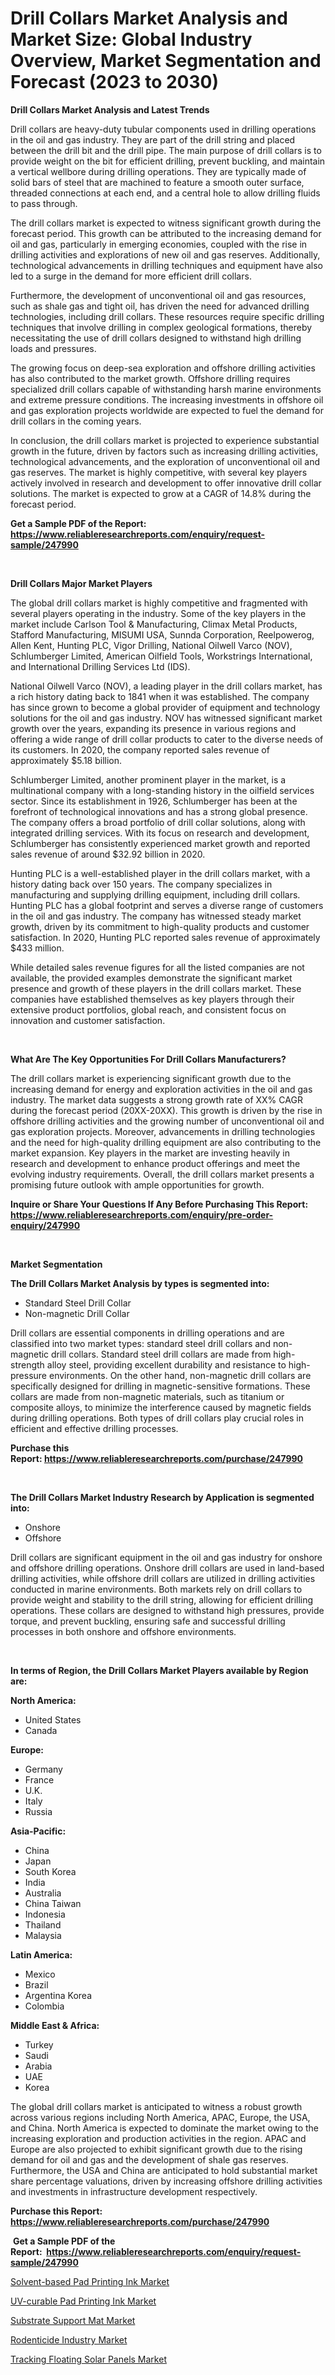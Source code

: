 <p><h1>Drill Collars Market Analysis and Market Size: Global Industry Overview, Market Segmentation and Forecast (2023 to 2030)</h1></p><p><strong>Drill Collars Market Analysis and Latest Trends</strong></p>
<p><p>Drill collars are heavy-duty tubular components used in drilling operations in the oil and gas industry. They are part of the drill string and placed between the drill bit and the drill pipe. The main purpose of drill collars is to provide weight on the bit for efficient drilling, prevent buckling, and maintain a vertical wellbore during drilling operations. They are typically made of solid bars of steel that are machined to feature a smooth outer surface, threaded connections at each end, and a central hole to allow drilling fluids to pass through.</p><p>The drill collars market is expected to witness significant growth during the forecast period. This growth can be attributed to the increasing demand for oil and gas, particularly in emerging economies, coupled with the rise in drilling activities and explorations of new oil and gas reserves. Additionally, technological advancements in drilling techniques and equipment have also led to a surge in the demand for more efficient drill collars.</p><p>Furthermore, the development of unconventional oil and gas resources, such as shale gas and tight oil, has driven the need for advanced drilling technologies, including drill collars. These resources require specific drilling techniques that involve drilling in complex geological formations, thereby necessitating the use of drill collars designed to withstand high drilling loads and pressures.</p><p>The growing focus on deep-sea exploration and offshore drilling activities has also contributed to the market growth. Offshore drilling requires specialized drill collars capable of withstanding harsh marine environments and extreme pressure conditions. The increasing investments in offshore oil and gas exploration projects worldwide are expected to fuel the demand for drill collars in the coming years.</p><p>In conclusion, the drill collars market is projected to experience substantial growth in the future, driven by factors such as increasing drilling activities, technological advancements, and the exploration of unconventional oil and gas reserves. The market is highly competitive, with several key players actively involved in research and development to offer innovative drill collar solutions. The market is expected to grow at a CAGR of 14.8% during the forecast period.</p></p>
<p><strong>Get a Sample PDF of the Report:&nbsp; <a href="https://www.reliableresearchreports.com/enquiry/request-sample/247990">https://www.reliableresearchreports.com/enquiry/request-sample/247990</a></strong></p>
<p>&nbsp;</p>
<p><strong>Drill Collars Major Market Players</strong></p>
<p><p>The global drill collars market is highly competitive and fragmented with several players operating in the industry. Some of the key players in the market include Carlson Tool & Manufacturing, Climax Metal Products, Stafford Manufacturing, MISUMI USA, Sunnda Corporation, Reelpowerog, Allen Kent, Hunting PLC, Vigor Drilling, National Oilwell Varco (NOV), Schlumberger Limited, American Oilfield Tools, Workstrings International, and International Drilling Services Ltd (IDS).</p><p>National Oilwell Varco (NOV), a leading player in the drill collars market, has a rich history dating back to 1841 when it was established. The company has since grown to become a global provider of equipment and technology solutions for the oil and gas industry. NOV has witnessed significant market growth over the years, expanding its presence in various regions and offering a wide range of drill collar products to cater to the diverse needs of its customers. In 2020, the company reported sales revenue of approximately $5.18 billion.</p><p>Schlumberger Limited, another prominent player in the market, is a multinational company with a long-standing history in the oilfield services sector. Since its establishment in 1926, Schlumberger has been at the forefront of technological innovations and has a strong global presence. The company offers a broad portfolio of drill collar solutions, along with integrated drilling services. With its focus on research and development, Schlumberger has consistently experienced market growth and reported sales revenue of around $32.92 billion in 2020.</p><p>Hunting PLC is a well-established player in the drill collars market, with a history dating back over 150 years. The company specializes in manufacturing and supplying drilling equipment, including drill collars. Hunting PLC has a global footprint and serves a diverse range of customers in the oil and gas industry. The company has witnessed steady market growth, driven by its commitment to high-quality products and customer satisfaction. In 2020, Hunting PLC reported sales revenue of approximately $433 million.</p><p>While detailed sales revenue figures for all the listed companies are not available, the provided examples demonstrate the significant market presence and growth of these players in the drill collars market. These companies have established themselves as key players through their extensive product portfolios, global reach, and consistent focus on innovation and customer satisfaction.</p></p>
<p>&nbsp;</p>
<p><strong>What Are The Key Opportunities For Drill Collars Manufacturers?</strong></p>
<p><p>The drill collars market is experiencing significant growth due to the increasing demand for energy and exploration activities in the oil and gas industry. The market data suggests a strong growth rate of XX% CAGR during the forecast period (20XX-20XX). This growth is driven by the rise in offshore drilling activities and the growing number of unconventional oil and gas exploration projects. Moreover, advancements in drilling technologies and the need for high-quality drilling equipment are also contributing to the market expansion. Key players in the market are investing heavily in research and development to enhance product offerings and meet the evolving industry requirements. Overall, the drill collars market presents a promising future outlook with ample opportunities for growth.</p></p>
<p><strong>Inquire or Share Your Questions If Any Before Purchasing This Report: <a href="https://www.reliableresearchreports.com/enquiry/pre-order-enquiry/247990">https://www.reliableresearchreports.com/enquiry/pre-order-enquiry/247990</a></strong></p>
<p>&nbsp;</p>
<p><strong>Market Segmentation</strong></p>
<p><strong>The Drill Collars Market Analysis by types is segmented into:</strong></p>
<p><ul><li>Standard Steel Drill Collar</li><li>Non-magnetic Drill Collar</li></ul></p>
<p><p>Drill collars are essential components in drilling operations and are classified into two market types: standard steel drill collars and non-magnetic drill collars. Standard steel drill collars are made from high-strength alloy steel, providing excellent durability and resistance to high-pressure environments. On the other hand, non-magnetic drill collars are specifically designed for drilling in magnetic-sensitive formations. These collars are made from non-magnetic materials, such as titanium or composite alloys, to minimize the interference caused by magnetic fields during drilling operations. Both types of drill collars play crucial roles in efficient and effective drilling processes.</p></p>
<p><strong>Purchase this Report:&nbsp;<a href="https://www.reliableresearchreports.com/purchase/247990">https://www.reliableresearchreports.com/purchase/247990</a></strong></p>
<p>&nbsp;</p>
<p><strong>The Drill Collars Market Industry Research by Application is segmented into:</strong></p>
<p><ul><li>Onshore</li><li>Offshore</li></ul></p>
<p><p>Drill collars are significant equipment in the oil and gas industry for onshore and offshore drilling operations. Onshore drill collars are used in land-based drilling activities, while offshore drill collars are utilized in drilling activities conducted in marine environments. Both markets rely on drill collars to provide weight and stability to the drill string, allowing for efficient drilling operations. These collars are designed to withstand high pressures, provide torque, and prevent buckling, ensuring safe and successful drilling processes in both onshore and offshore environments.</p></p>
<p>&nbsp;</p>
<p><strong>In terms of Region, the Drill Collars Market Players available by Region are:</strong></p>
<p>
    <p> <strong> North America: </strong>
        <ul>
            <li>United States</li>
            <li>Canada</li>
        </ul>
        </p> 
    <p> <strong> Europe: </strong>
        <ul>
            <li>Germany</li>
            <li>France</li>
            <li>U.K.</li>
            <li>Italy</li>
            <li>Russia</li>
        </ul>
        </p> 
    <p> <strong> Asia-Pacific: </strong>
        <ul>
            <li>China</li>
            <li>Japan</li>
            <li>South Korea</li>
            <li>India</li>
            <li>Australia</li>
            <li>China Taiwan</li>
            <li>Indonesia</li>
            <li>Thailand</li>
            <li>Malaysia</li>
        </ul>
        </p> 
    <p> <strong> Latin America: </strong>
        <ul>
            <li>Mexico</li>
            <li>Brazil</li>
            <li>Argentina Korea</li>
            <li>Colombia</li>
        </ul>
        </p> 
    <p> <strong> Middle East & Africa: </strong>
        <ul>
            <li>Turkey</li>
            <li>Saudi</li>
            <li>Arabia</li>
            <li>UAE</li>
            <li>Korea</li>
        </ul>
    </p>
    </p>
<p><p>The global drill collars market is anticipated to witness a robust growth across various regions including North America, APAC, Europe, the USA, and China. North America is expected to dominate the market owing to the increasing exploration and production activities in the region. APAC and Europe are also projected to exhibit significant growth due to the rising demand for oil and gas and the development of shale gas reserves. Furthermore, the USA and China are anticipated to hold substantial market share percentage valuations, driven by increasing offshore drilling activities and investments in infrastructure development respectively.</p></p>
<p><strong>Purchase this Report: <a href="https://www.reliableresearchreports.com/purchase/247990">https://www.reliableresearchreports.com/purchase/247990</a></strong></p>
<p>&nbsp;<strong>Get a Sample PDF of the Report:&nbsp;&nbsp;<a href="https://www.reliableresearchreports.com/enquiry/request-sample/247990">https://www.reliableresearchreports.com/enquiry/request-sample/247990</a></strong></p>
<p><strong></strong></p>
<p><p><a href="https://medium.com/@aureliarice2023/solvent-based-pad-printing-ink-market-furnishes-information-on-market-share-market-trends-and-6f1077940fa5">Solvent-based Pad Printing Ink Market</a></p><p><a href="https://medium.com/@marvinwalsh2023/uv-curable-pad-printing-ink-market-comprehensive-assessment-by-type-application-and-geography-c7148e5f6804">UV-curable Pad Printing Ink Market</a></p><p><a href="https://www.linkedin.com/pulse/substrate-support-mat-market-research-report-unlocks-analysis-lwjce/">Substrate Support Mat Market</a></p><p><a href="https://github.com/rahu1506/Market-Research-Report-List-1/blob/main/rodenticide-industry-market.md">Rodenticide Industry Market</a></p><p><a href="https://github.com/aasishrp01/Market-Research-Report-List-1/blob/main/tracking-floating-solar-panels-market.md">Tracking Floating Solar Panels Market</a></p></p>